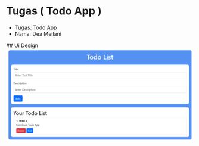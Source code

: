 # Tugas ( Todo App )
<ul>
  <li>Tugas: Todo App</li>
  <li>Nama:  Dea Meilani</li>
</ul>
## Ui Design 
<div align="center">
    <img src="images/Ui Design Web2.png">
</div>
